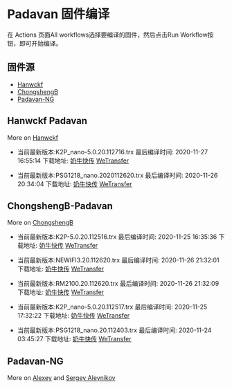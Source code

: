 # Padavan 固件编译
在 Actions 页面All workflows选择要编译的固件，然后点击Run Workflow按钮，即可开始编译。
## 固件源

- [Hanwckf](#Hanwckf-Padavan)
- [ChongshengB](#ChongshengB-Padavan)
- [Padavan-NG](#Padavan-NG)

## Hanwckf Padavan
More on [Hanwckf](https://github.com/hanwckf/rt-n56u/)

* 当前最新版本:K2P_nano-5.0.20.112716.trx  最后编译时间: 2020-11-27 16:55:14  下载地址: [奶牛快传](https://cowtransfer.com/s/804e837aa28b42)  [WeTransfer](https://we.tl/t-IIXl0MA8xT)

* 当前最新版本:PSG1218_nano.2020112620.trx  最后编译时间: 2020-11-26 20:34:04  下载地址: [奶牛快传](https://cowtransfer.com/s/6060a0d870e84a)  [WeTransfer](https://we.tl/t-TEzIe2xbdu)


















## ChongshengB-Padavan
More on [ChongshengB](https://github.com/chongshengB/rt-n56u)



* 当前最新版本:K2P-5.0.20.112516.trx  最后编译时间: 2020-11-25 16:35:36  下载地址: [奶牛快传](https://cowtransfer.com/s/ccbbac9666d945)  [WeTransfer](https://we.tl/t-5bfJ76o0ah)

* 当前最新版本:NEWIFI3.20.112620.trx  最后编译时间: 2020-11-26 21:32:01  下载地址: [奶牛快传](https://cowtransfer.com/s/533b0fea25514b)  [WeTransfer](https://we.tl/t-oguN2JSeAO)

* 当前最新版本:RM2100.20.112620.trx  最后编译时间: 2020-11-26 21:32:09  下载地址: [奶牛快传](https://cowtransfer.com/s/7b9d7b354bd243)  [WeTransfer](https://we.tl/t-hwQmxpXDpw)

* 当前最新版本:K2P_nano-5.0.20.112517.trx  最后编译时间: 2020-11-25 17:32:22  下载地址: [奶牛快传](https://cowtransfer.com/s/4c9b5eec138d45)  [WeTransfer](https://we.tl/t-FQvyJVhfQP)

* 当前最新版本:PSG1218_nano.20.112403.trx  最后编译时间: 2020-11-24 03:45:27  下载地址: [奶牛快传]()  [WeTransfer](https://we.tl/t-QEMlhUqVqy)













## Padavan-NG
More on [Alexey](https://gitlab.com/dm38/padavan-ng) and [Sergey Aleynikov](https://github.com/dur-randir/padavan-ng)
